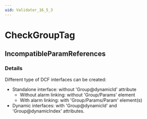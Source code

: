 ```yaml
---
uid: Validator_16_5_3
---
```


# CheckGroupTag

## IncompatibleParamReferences

<!-- Description, Properties, ... sections are auto-generated. -->
<!-- REPLACE ME AUTO-GENERATION -->

### Details

Different type of DCF interfaces can be created:
  - Standalone interface: without 'Group@dynamicId' attribute
      - Without alarm linking: without 'Group/Params' element
      - With alarm linking: with 'Group/Params/Param' element(s)
  - Dynamic interfaces: with 'Group@dynamicId' and 'Group@dynamicIndex' attributes.

<!-- Uncomment to add example code -->
<!--### Example code-->
